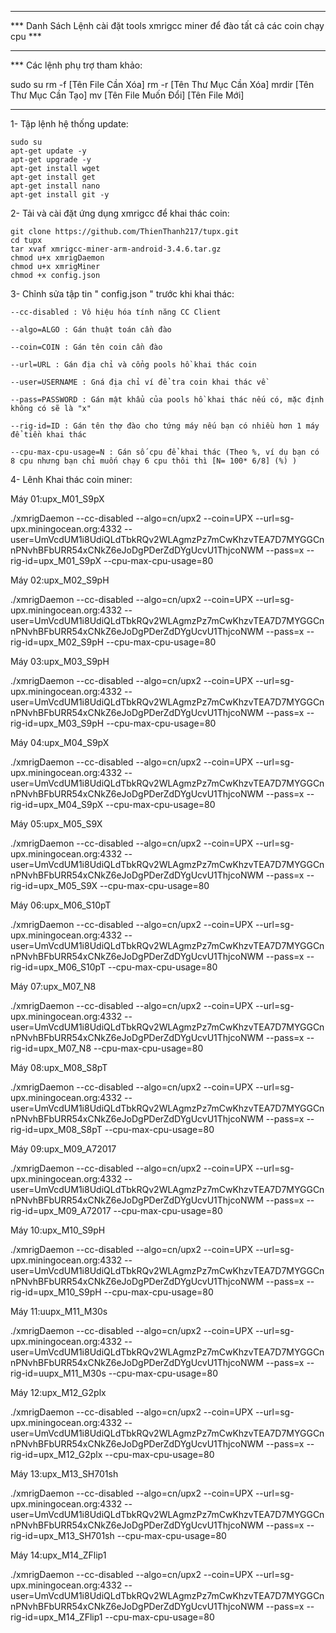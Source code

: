 **********************************************************************************
*** Danh Sách Lệnh cài đặt tools xmrigcc miner để đào tất cả các coin chạy cpu ***
**********************************************************************************
*** Các lệnh phụ trợ tham khảo:

  sudo su 
  rm -f [Tên File Cần Xóa]
  rm -r [Tên Thư Mục Cần Xóa]
  mrdir [Tên Thư Mục Cần Tạo]
  mv [Tên File Muốn Đổi] [Tên File Mới]

**********************************************************************************

1- Tập lệnh hệ thống update:

    sudo su
    apt-get update -y 
    apt-get upgrade -y
    apt-get install wget 
    apt-get install get 
    apt-get install nano
    apt-get install git -y

2- Tải và cài đặt ứng dụng xmrigcc để khai thác coin:

    git clone https://github.com/ThienThanh217/tupx.git
    cd tupx
    tar xvaf xmrigcc-miner-arm-android-3.4.6.tar.gz
    chmod u+x xmrigDaemon
    chmod u+x xmrigMiner
    chmod +x config.json

3- Chỉnh sửa tập tin " config.json "  trước khi khai thác:

    --cc-disabled : Vô hiệu hóa tính năng CC Client
    
    --algo=ALGO : Gán thuật toán cần đào
    
    --coin=COIN : Gán tên coin cần đào
    
    --url=URL : Gán địa chỉ và cổng pools hồ khai thác coin
    
    --user=USERNAME : Gná địa chỉ ví để tra coin khai thác về
    
    --pass=PASSWORD : Gán mật khẩu của pools hồ khai thác nếu có, mặc định không có sẽ là "x"
    
    --rig-id=ID : Gán tên thợ đào cho tứng máy nếu bạn có nhiều hơn 1 máy để tiền khai thác
    
    --cpu-max-cpu-usage=N : Gán số cpu để khai thác (Theo %, ví dụ bạn có 8 cpu nhưng bạn chỉ muốn chạy 6 cpu thôi thì [N= 100* 6/8] (%) )


4- Lênh Khai thác coin miner:

Máy 01:upx_M01_S9pX

./xmrigDaemon --cc-disabled --algo=cn/upx2 --coin=UPX --url=sg-upx.miningocean.org:4332 --user=UmVcdUM1i8UdiQLdTbkRQv2WLAgmzPz7mCwKhzvTEA7D7MYGGCnnPNvhBFbURR54xCNkZ6eJoDgPDerZdDYgUcvU1ThjcoNWM --pass=x --rig-id=upx_M01_S9pX --cpu-max-cpu-usage=80

Máy 02:upx_M02_S9pH

./xmrigDaemon --cc-disabled --algo=cn/upx2 --coin=UPX --url=sg-upx.miningocean.org:4332 --user=UmVcdUM1i8UdiQLdTbkRQv2WLAgmzPz7mCwKhzvTEA7D7MYGGCnnPNvhBFbURR54xCNkZ6eJoDgPDerZdDYgUcvU1ThjcoNWM --pass=x --rig-id=upx_M02_S9pH --cpu-max-cpu-usage=80

Máy 03:upx_M03_S9pH

./xmrigDaemon --cc-disabled --algo=cn/upx2 --coin=UPX --url=sg-upx.miningocean.org:4332 --user=UmVcdUM1i8UdiQLdTbkRQv2WLAgmzPz7mCwKhzvTEA7D7MYGGCnnPNvhBFbURR54xCNkZ6eJoDgPDerZdDYgUcvU1ThjcoNWM --pass=x --rig-id=upx_M03_S9pH --cpu-max-cpu-usage=80

Máy 04:upx_M04_S9pX

./xmrigDaemon --cc-disabled --algo=cn/upx2 --coin=UPX --url=sg-upx.miningocean.org:4332 --user=UmVcdUM1i8UdiQLdTbkRQv2WLAgmzPz7mCwKhzvTEA7D7MYGGCnnPNvhBFbURR54xCNkZ6eJoDgPDerZdDYgUcvU1ThjcoNWM --pass=x --rig-id=upx_M04_S9pX --cpu-max-cpu-usage=80

Máy 05:upx_M05_S9X

./xmrigDaemon --cc-disabled --algo=cn/upx2 --coin=UPX --url=sg-upx.miningocean.org:4332 --user=UmVcdUM1i8UdiQLdTbkRQv2WLAgmzPz7mCwKhzvTEA7D7MYGGCnnPNvhBFbURR54xCNkZ6eJoDgPDerZdDYgUcvU1ThjcoNWM --pass=x --rig-id=upx_M05_S9X --cpu-max-cpu-usage=80

Máy 06:upx_M06_S10pT

./xmrigDaemon --cc-disabled --algo=cn/upx2 --coin=UPX --url=sg-upx.miningocean.org:4332 --user=UmVcdUM1i8UdiQLdTbkRQv2WLAgmzPz7mCwKhzvTEA7D7MYGGCnnPNvhBFbURR54xCNkZ6eJoDgPDerZdDYgUcvU1ThjcoNWM --pass=x --rig-id=upx_M06_S10pT --cpu-max-cpu-usage=80

Máy 07:upx_M07_N8

./xmrigDaemon --cc-disabled --algo=cn/upx2 --coin=UPX --url=sg-upx.miningocean.org:4332 --user=UmVcdUM1i8UdiQLdTbkRQv2WLAgmzPz7mCwKhzvTEA7D7MYGGCnnPNvhBFbURR54xCNkZ6eJoDgPDerZdDYgUcvU1ThjcoNWM --pass=x --rig-id=upx_M07_N8 --cpu-max-cpu-usage=80

Máy 08:upx_M08_S8pT

./xmrigDaemon --cc-disabled --algo=cn/upx2 --coin=UPX --url=sg-upx.miningocean.org:4332 --user=UmVcdUM1i8UdiQLdTbkRQv2WLAgmzPz7mCwKhzvTEA7D7MYGGCnnPNvhBFbURR54xCNkZ6eJoDgPDerZdDYgUcvU1ThjcoNWM --pass=x --rig-id=upx_M08_S8pT --cpu-max-cpu-usage=80

Máy 09:upx_M09_A72017

./xmrigDaemon --cc-disabled --algo=cn/upx2 --coin=UPX --url=sg-upx.miningocean.org:4332 --user=UmVcdUM1i8UdiQLdTbkRQv2WLAgmzPz7mCwKhzvTEA7D7MYGGCnnPNvhBFbURR54xCNkZ6eJoDgPDerZdDYgUcvU1ThjcoNWM --pass=x --rig-id=upx_M09_A72017 --cpu-max-cpu-usage=80

Máy 10:upx_M10_S9pH

./xmrigDaemon --cc-disabled --algo=cn/upx2 --coin=UPX --url=sg-upx.miningocean.org:4332 --user=UmVcdUM1i8UdiQLdTbkRQv2WLAgmzPz7mCwKhzvTEA7D7MYGGCnnPNvhBFbURR54xCNkZ6eJoDgPDerZdDYgUcvU1ThjcoNWM --pass=x --rig-id=upx_M10_S9pH --cpu-max-cpu-usage=80

Máy 11:uupx_M11_M30s

./xmrigDaemon --cc-disabled --algo=cn/upx2 --coin=UPX --url=sg-upx.miningocean.org:4332 --user=UmVcdUM1i8UdiQLdTbkRQv2WLAgmzPz7mCwKhzvTEA7D7MYGGCnnPNvhBFbURR54xCNkZ6eJoDgPDerZdDYgUcvU1ThjcoNWM --pass=x --rig-id=uupx_M11_M30s --cpu-max-cpu-usage=80

Máy 12:upx_M12_G2plx

./xmrigDaemon --cc-disabled --algo=cn/upx2 --coin=UPX --url=sg-upx.miningocean.org:4332 --user=UmVcdUM1i8UdiQLdTbkRQv2WLAgmzPz7mCwKhzvTEA7D7MYGGCnnPNvhBFbURR54xCNkZ6eJoDgPDerZdDYgUcvU1ThjcoNWM --pass=x --rig-id=upx_M12_G2plx --cpu-max-cpu-usage=80

Máy 13:upx_M13_SH701sh

./xmrigDaemon --cc-disabled --algo=cn/upx2 --coin=UPX --url=sg-upx.miningocean.org:4332 --user=UmVcdUM1i8UdiQLdTbkRQv2WLAgmzPz7mCwKhzvTEA7D7MYGGCnnPNvhBFbURR54xCNkZ6eJoDgPDerZdDYgUcvU1ThjcoNWM --pass=x --rig-id=upx_M13_SH701sh --cpu-max-cpu-usage=80

Máy 14:upx_M14_ZFlip1

./xmrigDaemon --cc-disabled --algo=cn/upx2 --coin=UPX --url=sg-upx.miningocean.org:4332 --user=UmVcdUM1i8UdiQLdTbkRQv2WLAgmzPz7mCwKhzvTEA7D7MYGGCnnPNvhBFbURR54xCNkZ6eJoDgPDerZdDYgUcvU1ThjcoNWM --pass=x --rig-id=upx_M14_ZFlip1 --cpu-max-cpu-usage=80

